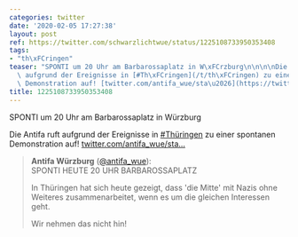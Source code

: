 ```yaml
---
categories: twitter
date: '2020-02-05 17:27:38'
layout: post
ref: https://twitter.com/schwarzlichtwue/status/1225108733950353408
tags:
- "th\xFCringen"
teaser: "SPONTI um 20 Uhr am Barbarossaplatz in W\xFCrzburg\n\n\n\nDie Antifa ruft\
  \ aufgrund der Ereignisse in [#Th\xFCringen](/t/th\xFCringen) zu einer spontanen\
  \ Demonstration auf! [twitter.com/antifa_wue/sta\u2026](https://twitter.com/antifa_wue/status/1225108071640379393)"
title: 1225108733950353408
---
```

SPONTI um 20 Uhr am Barbarossaplatz in Würzburg



Die Antifa ruft aufgrund der Ereignisse in [#Thüringen](/t/thüringen) zu einer spontanen Demonstration auf! [twitter.com/antifa_wue/sta…](https://twitter.com/antifa_wue/status/1225108071640379393)
> <b>Antifa Würzburg</b> ([@antifa_wue](https://twitter.com/antifa_wue)):  
>SPONTI HEUTE 20 UHR BARBAROSSAPLATZ  
>  
>In Thüringen hat sich heute gezeigt, dass 'die Mitte' mit Nazis ohne Weiteres zusammenarbeitet, wenn es um die gleichen Interessen geht.  
>  
>Wir nehmen das nicht hin!  

